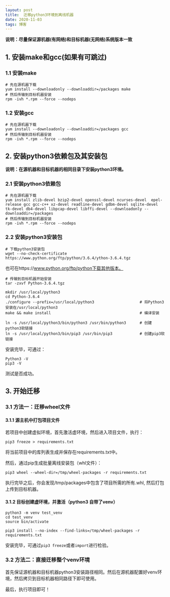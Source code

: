 ```yaml
---
layout: post
title:  迁移python3环境到离线机器
date: 2020-11-03
tags: 博客
---
```


**说明：尽量保证源机器(有网络)和目标机器(无网络)系统版本一致**

## 1. 安装make和gcc(如果有可跳过)
### 1.1 安装make

	# 先在源机器下载
	yum install --downloadonly --downloaddir=/packages make
	# 然后传输到目标机器安装
	rpm -ivh *.rpm --force --nodeps

### 1.2 安装gcc

	# 先在源机器下载
	yum install --downloadonly --downloaddir=/packages gcc
	# 然后传输到目标机器安装
	rpm -ivh *.rpm --force --nodeps

## 2. 安装python3依赖包及其安装包
**说明：在源机器和目标机器的相同目录下安装python3环境。**

### 2.1 安装python3依赖包

	# 先在源机器下载
	yum install zlib-devel bzip2-devel openssl-devel ncurses-devel  epel-release gcc gcc-c++ xz-devel readline-devel gdbm-devel sqlite-devel tk-devel db4-devel libpcap-devel libffi-devel --downloadonly --downloaddir=/packages
	# 然后传输到目标机器安装
	rpm -ivh *.rpm --force --nodeps
	
### 2.2 安装python3安装包
	# 下载python3安装包
	wget --no-check-certificate https://www.python.org/ftp/python/3.6.4/ython-3.6.4.tgz 

也可在https://www.python.org/ftp/python下载其他版本。

	# 传输到目标机器开始安装
	tar -zxvf Python-3.6.4.tgz
	
	mkdir /usr/local/python3
	cd Python-3.6.4 
	./configure --prefix=/usr/local/python3                    # 将Python3安装在/usr/local/python3
	make && make install                                       # 编译安装
	
	ln -s /usr/local/python3/bin/python3 /usr/bin/python3      # 创建python3软链接
	ln -s /usr/local/python3/bin/pip3 /usr/bin/pip3            # 创建pip3软链接

安装完毕，可通过：

	Python3 -V
	pip3 -V
	
测试是否成功。
## 3. 开始迁移

### 3.1 方法一：迁移wheel文件

#### 3.1.1 源主机中打包项目文件

若项目中创建虚拟环境，首先激活虚环境，然后进入项目文件，执行：

	pip3 freeze > requirements.txt

将当前项目中的库列表生成并保存在requirements.txt中。

然后，通过pip生成批量离线安装包（whl文件）：

	pip3 wheel --wheel-dir=/tmp/wheel-packages -r requirements.txt

执行完毕之后，你会发现/tmp/packages中包含了项目所需的所有.whl, 然后打包上传到目标机器。

#### 3.1.2 目标创建虚环境，并激活（python3 自带了venv）

	python3 -m venv test_venv
	cd test_venv
	source bin/activate
	
	pip3 install --no-index --find-links=/tmp/wheel-packages -r requirements.txt
	
安装完毕，可通过`pip3 freeze`或者`import`进行检验。

### 3.2 方法二：直接迁移整个venv环境

首先保证源机器和目标机器python3安装路径相同。然后在源机器配置好venv环境，然后拷贝到目标机器相同路径下即可使用。

最后，执行项目即可！